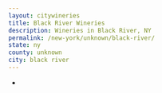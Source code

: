 ```yaml
---
layout: citywineries
title: Black River Wineries
description: Wineries in Black River, NY
permalink: /new-york/unknown/black-river/
state: ny
county: unknown
city: black river
---
```

-
